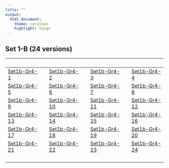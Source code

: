 ```yaml
---
title: ""
output: 
  html_document:
    theme: cerulean
    highlight: tango
---
```


## Set 1-B (24 versions)

&nbsp;|&nbsp;|&nbsp;|&nbsp;|&nbsp;|&nbsp;|&nbsp; 
------|------|------|------|------|------|------ 
[Set1b-Gr4-1](./gr4-2/mtapGr4RevSet1-2017-11-24-1.html) |&nbsp;| [Set1b-Gr4-2](./gr4-2/mtapGr4RevSet1-2017-11-24-2.html) |&nbsp;| [Set1b-Gr4-3](./gr4-2/mtapGr4RevSet1-2017-11-24-3.html) |&nbsp;| [Set1b-Gr4-4](./gr4-2/mtapGr4RevSet1-2017-11-24-4.html) 
[Set1b-Gr4-5](./gr4-2/mtapGr4RevSet1-2017-11-24-5.html) |&nbsp;| [Set1b-Gr4-6](./gr4-2/mtapGr4RevSet1-2017-11-24-6.html) |&nbsp;| [Set1b-Gr4-7](./gr4-2/mtapGr4RevSet1-2017-11-24-7.html) |&nbsp;| [Set1b-Gr4-8](./gr4-2/mtapGr4RevSet1-2017-11-24-8.html) 
[Set1b-Gr4-9](./gr4-2/mtapGr4RevSet1-2017-11-24-9.html) |&nbsp;| [Set1b-Gr4-10](./gr4-2/mtapGr4RevSet1-2017-11-24-10.html) |&nbsp;| [Set1b-Gr4-11](./gr4-2/mtapGr4RevSet1-2017-11-24-11.html) |&nbsp;| [Set1b-Gr4-12](./gr4-2/mtapGr4RevSet1-2017-11-24-12.html)  
[Set1b-Gr4-13](./gr4-2/mtapGr4RevSet1-2017-11-24-13.html) |&nbsp;| [Set1b-Gr4-14](./gr4-2/mtapGr4RevSet1-2017-11-24-14.html) |&nbsp;| [Set1b-Gr4-15](./gr4-2/mtapGr4RevSet1-2017-11-24-15.html) |&nbsp;| [Set1b-Gr4-16](./gr4-2/mtapGr4RevSet1-2017-11-24-16.html) 
[Set1b-Gr4-17](./gr4-2/mtapGr4RevSet1-2017-11-24-17.html) |&nbsp;| [Set1b-Gr4-18](./gr4-2/mtapGr4RevSet1-2017-11-24-18.html) |&nbsp;| [Set1b-Gr4-19](./gr4-2/mtapGr4RevSet1-2017-11-24-19.html) |&nbsp;| [Set1b-Gr4-20](./gr4-2/mtapGr4RevSet1-2017-11-24-20.html) 
[Set1b-Gr4-21](./gr4-2/mtapGr4RevSet1-2017-11-24-21.html) |&nbsp;| [Set1b-Gr4-22](./gr4-2/mtapGr4RevSet1-2017-11-24-22.html) |&nbsp;| [Set1b-Gr4-23](./gr4-2/mtapGr4RevSet1-2017-11-24-23.html) |&nbsp;| [Set1b-Gr4-24](./gr4-2/mtapGr4RevSet1-2017-11-24-24.html) 
&nbsp;|&nbsp;|&nbsp;|&nbsp;|&nbsp;|&nbsp;|&nbsp; 
